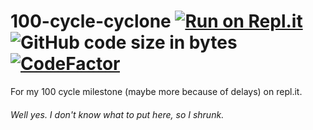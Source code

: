 # 100-cycle-cyclone  [![Run on Repl.it](https://repl.it/badge/github/johnstev111/100-cycle-cyclone)](https://repl.it/@johnstev111/100-cycle-cyclone) ![GitHub code size in bytes](https://img.shields.io/github/languages/code-size/johnstev111/100-cycle-cyclone?color=%239f9f9f&logo=repl.it&logoColor=%23dddddd&style=flat-square) [![CodeFactor](https://www.codefactor.io/repository/github/johnstev111/100-cycle-cyclone/badge)](https://www.codefactor.io/repository/github/johnstev111/100-cycle-cyclone)
For my 100 cycle milestone (maybe more because of delays) on repl.it.
###### Well yes. I don't know what to put here, so  I shrunk.
